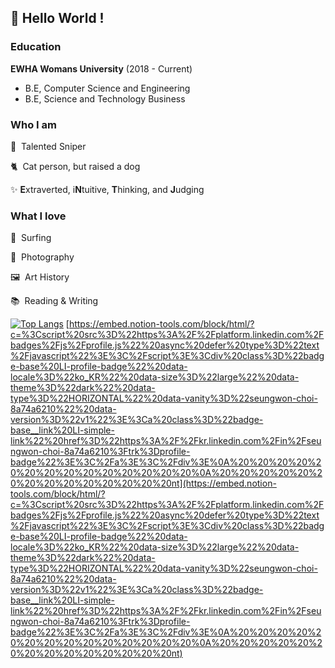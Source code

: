 ## 🐆 Hello World ! 

### Education

**EWHA Womans University** (2018 - Current)

- B.E, Computer Science and Engineering
- B.E, Science and Technology Business

### Who I am

🔫  Talented Sniper

🐈  Cat person, but raised a dog

✨  **E**xtraverted, i**N**tuitive, **T**hinking, and **J**udging

### What I love

🌊  Surfing

📸  Photography

🖼  Art History

📚  Reading & Writing

[![Top Langs](https://github-readme-stats.vercel.app/api/top-langs/?username=seungwon2&layout=compact)](https://github.com/anuraghazra/github-readme-stats)
[https://embed.notion-tools.com/block/html/?c=%3Cscript%20src%3D%22https%3A%2F%2Fplatform.linkedin.com%2Fbadges%2Fjs%2Fprofile.js%22%20async%20defer%20type%3D%22text%2Fjavascript%22%3E%3C%2Fscript%3E%3Cdiv%20class%3D%22badge-base%20LI-profile-badge%22%20data-locale%3D%22ko_KR%22%20data-size%3D%22large%22%20data-theme%3D%22dark%22%20data-type%3D%22HORIZONTAL%22%20data-vanity%3D%22seungwon-choi-8a74a6210%22%20data-version%3D%22v1%22%3E%3Ca%20class%3D%22badge-base__link%20LI-simple-link%22%20href%3D%22https%3A%2F%2Fkr.linkedin.com%2Fin%2Fseungwon-choi-8a74a6210%3Ftrk%3Dprofile-badge%22%3E%3C%2Fa%3E%3C%2Fdiv%3E%0A%20%20%20%20%20%20%20%20%20%20%20%20%20%20%0A%20%20%20%20%20%20%20%20%20%20%20%20%20%20nt](https://embed.notion-tools.com/block/html/?c=%3Cscript%20src%3D%22https%3A%2F%2Fplatform.linkedin.com%2Fbadges%2Fjs%2Fprofile.js%22%20async%20defer%20type%3D%22text%2Fjavascript%22%3E%3C%2Fscript%3E%3Cdiv%20class%3D%22badge-base%20LI-profile-badge%22%20data-locale%3D%22ko_KR%22%20data-size%3D%22large%22%20data-theme%3D%22dark%22%20data-type%3D%22HORIZONTAL%22%20data-vanity%3D%22seungwon-choi-8a74a6210%22%20data-version%3D%22v1%22%3E%3Ca%20class%3D%22badge-base__link%20LI-simple-link%22%20href%3D%22https%3A%2F%2Fkr.linkedin.com%2Fin%2Fseungwon-choi-8a74a6210%3Ftrk%3Dprofile-badge%22%3E%3C%2Fa%3E%3C%2Fdiv%3E%0A%20%20%20%20%20%20%20%20%20%20%20%20%20%20%0A%20%20%20%20%20%20%20%20%20%20%20%20%20%20nt)
